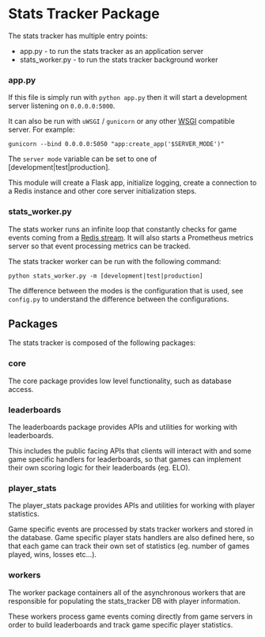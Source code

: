 # Stats Tracker Package

The stats tracker has multiple entry points:

* app.py - to run the stats tracker as an application server
* stats_worker.py - to run the stats tracker background worker

### app.py

If this file is simply run with `python app.py` then it will start a development server listening on `0.0.0.0:5000`.

It can also be run with `uWSGI` / `gunicorn` or any other [WSGI](https://wsgi.readthedocs.io/en/latest/index.html) compatible server. For example:

```
gunicorn --bind 0.0.0.0:5050 "app:create_app('$SERVER_MODE')"
```

The `server mode` variable can be set to one of [development|test|production].

This module will create a Flask app, initialize logging, create a connection to a Redis instance and other core server initialization steps.

### stats_worker.py

The stats worker runs an infinite loop that constantly checks for game events coming from a [Redis stream](https://redis.io/topics/streams-intro). It will also starts a Prometheus metrics server so that event processing metrics can be tracked.

The stats tracker worker can be run with the following command:

```
python stats_worker.py -m [development|test|production]
```

The difference between the modes is the configuration that is used, see `config.py` to understand the difference between the configurations.

## Packages

The stats tracker is composed of the following packages:

### core

The core package provides low level functionality, such as database access.

### leaderboards

The leaderboards package provides APIs and utilities for working with leaderboards.

This includes the public facing APIs that clients will interact with and some game specific handlers for leaderboards, so that games can implement their own scoring logic for their leaderboards (eg. ELO).

### player_stats

The player_stats package provides APIs and utilities for working with player statistics.

Game specific events are processed by stats tracker workers and stored in the database. Game specific player stats handlers are also defined here, so that each game can track their own set of statistics (eg. number of games played, wins, losses etc...).

### workers

The worker package containers all of the asynchronous workers that are responsible for populating the stats_tracker DB with player information.

These workers process game events coming directly from game servers in order to build leaderboards and track game specific player statistics.